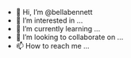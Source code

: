 - 👋 Hi, I’m @bellabennett
- 👀 I’m interested in ...
- 🌱 I’m currently learning ...
- 💞️ I’m looking to collaborate on ...
- 📫 How to reach me ...

<!---
bellabennett/bellabennett is a ✨ special ✨ repository because its `README.md` (this file) appears on your GitHub profile.
You can click the Preview link to take a look at your changes.
--->

